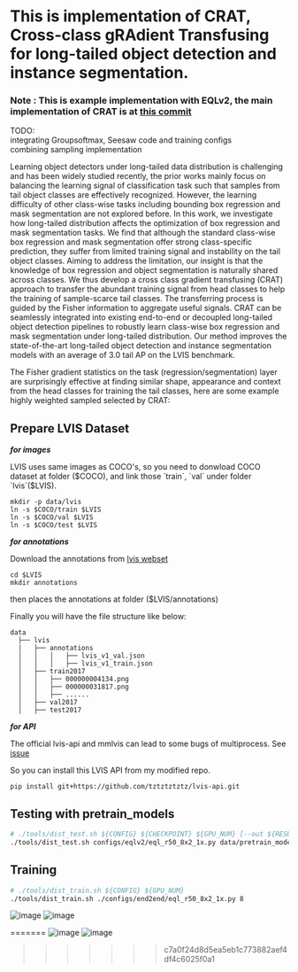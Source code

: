 # This is implementation of CRAT, Cross-class gRAdient Transfusing for long-tailed object detection and instance segmentation.

### Note : This is example implementation with EQLv2, the main implementation of CRAT is at [this commit](https://github.com/twangnh/CRAT/commit/8f892a04ca08d1c018911d5cb888b36fe4847220)

TODO:\
integrating Groupsoftmax, Seesaw code and training configs\
combining sampling implementation

Learning object detectors under long-tailed data distribution is challenging and has been widely studied
recently, the prior works mainly focus on balancing the learning signal of classification task such
that samples from tail object classes are effectively recognized. However, the learning difficulty of
other class-wise tasks including bounding box regression and mask segmentation are not explored
before. In this work, we investigate how long-tailed distribution affects the optimization of box regression
and mask segmentation tasks. We find that although the standard class-wise box regression and
mask segmentation offer strong class-specific prediction, they suffer from limited training signal and
instability on the tail object classes. Aiming to address the limitation, our insight is that the knowledge
of box regression and object segmentation is naturally shared across classes. We thus develop
a cross class gradient transfusing (CRAT) approach to transfer the abundant training signal from
head classes to help the training of sample-scarce tail classes. The transferring process is guided by
the Fisher information to aggregate useful signals. CRAT can be seamlessly integrated into existing
end-to-end or decoupled long-tailed object detection pipelines to robustly learn class-wise box regression
and mask segmentation under long-tailed distribution. Our method improves the state-of-the-art
long-tailed object detection and instance segmentation models with an average of 3.0 tail AP on the
LVIS benchmark.

The Fisher gradient statistics on the task (regression/segmentation) layer are surprisingly effective at finding similar shape, appearance and context from the head classes for training the tail classes, here are some example highly weighted sampled selected by CRAT:

## Prepare LVIS Dataset

***for images***

LVIS uses same images as COCO's, so you need to donwload COCO dataset at folder ($COCO), and link those `train`, `val` under folder `lvis`($LVIS).

```
mkdir -p data/lvis
ln -s $COCO/train $LVIS
ln -s $COCO/val $LVIS
ln -s $COCO/test $LVIS
```
***for annotations***

Download the annotations from [lvis webset](https://lvisdataset.org/)

```
cd $LVIS
mkdir annotations
```
then places the annotations at folder ($LVIS/annotations)

Finally you will have the file structure like below:

    data
      ├── lvis
      |   ├── annotations
      │   │   │   ├── lvis_v1_val.json
      │   │   │   ├── lvis_v1_train.json
      │   ├── train2017
      │   │   ├── 000000004134.png
      │   │   ├── 000000031817.png
      │   │   ├── ......
      │   ├── val2017
      │   ├── test2017

***for API***

The official lvis-api and mmlvis can lead to some bugs of multiprocess. See [issue](https://github.com/open-mmlab/mmdetection/issues/4112)

So you can install this LVIS API from my modified repo.
```
pip install git+https://github.com/tztztztztz/lvis-api.git
```

## Testing with pretrain_models
```bash
# ./tools/dist_test.sh ${CONFIG} ${CHECKPOINT} ${GPU_NUM} [--out ${RESULT_FILE}] [--eval ${EVAL_METRICS}]
./tools/dist_test.sh configs/eqlv2/eql_r50_8x2_1x.py data/pretrain_models/eql_r50_8x2_1x.pth 8 --out results.pkl --eval bbox segm
```


## Training

```bash
# ./tools/dist_train.sh ${CONFIG} ${GPU_NUM}
./tools/dist_train.sh ./configs/end2end/eql_r50_8x2_1x.py 8 
```

![image](https://user-images.githubusercontent.com/18298163/213604504-440c490f-2306-4ec1-9270-1f7d5e27a7af.png)
![image](https://user-images.githubusercontent.com/18298163/213604509-788b4397-6d30-4643-8426-4389e26cef70.png)

=======
![image](https://user-images.githubusercontent.com/18298163/213604504-440c490f-2306-4ec1-9270-1f7d5e27a7af.png)
![image](https://user-images.githubusercontent.com/18298163/213604509-788b4397-6d30-4643-8426-4389e26cef70.png)
>>>>>>> c7a0f24d8d5ea5eb1c773882aef4df4c6025f0a1

